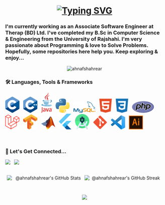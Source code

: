 <h1 align="center">
<a href="https://git.io/typing-svg"><img src="https://readme-typing-svg.herokuapp.com?font=Sans&weight=500&size=32&pause=1000&center=true&width=435&lines=Hello+There...;I'm+Ahnaf+Shahrear+Khan" alt="Typing SVG" /></a>
</h1>

### I'm currently working as an Associate Software Engineer at Therap (BD) Ltd. I've completed my B.Sc in Computer Science & Engineering from the University of Rajshahi. I'm very passionate about Programming & love to Solve Problems. Hopefully, some repositories here help you. Keep exploring & enjoy... 

<p align="center"> <img src="https://komarev.com/ghpvc/?username=ahnafshahrear&label=%20👁️&color=0e75b6&style=flat-square" alt="ahnafshahrear" height=30 /> </p>

<!--- [![CF](https://cp-logo.vercel.app/codeforces/AhnafShahrearKhan?logo=true)](https://codeforces.com/profile/AhnafShahrearKhan) --->

<!--- Skills Section Starts -->

### 🛠 Languages, Tools & Frameworks
<div align="left"> 
    <img src="./images/c.png" width="45"/> &nbsp; 
    <img src="./images/c++.png" width="45"/> &nbsp; 
    <img src="./images/java.png" width="35"/> &nbsp; 
    <img src="./images/python.png" width="45"/> &nbsp; 
    <img src="./images/mysql.png" width="70"/> &nbsp; 
    <img src="./images/html.png" width="40"/> &nbsp; 
    <img src="./images/css.png" width="40"/> &nbsp; 
    <img src="./images/php.png" width="70"/> &nbsp;
    <img src="./images/laravel.png" width="45"/> &nbsp;
    <img src="./images/tensorflow.png" width="45"/> &nbsp;
    <img src="./images/matlab.png" width="45"/> &nbsp;
    <img src="./images/flutter.png" width="40"/> &nbsp;
    <img src="./images/android-studio.png" width="45"/> &nbsp;
    <img src="./images/git.png" width="45"/> &nbsp;
    <img src="./images/vscode.png" width="45"/> &nbsp; 
    <img src="./images/ai.png" width="45"/> &nbsp; 
<!--     <img src="./images/ps.png" width="45"/> &nbsp; -->
</div> <br/>

<!--- Skills Section Ends -->

<br/>  

### 🔗 Let's Get Connected...
<div align="left"> 
    <a href="https://www.facebook.com/profile.php?id=100009621791250" target="_blank"><img src='https://cdn.jsdelivr.net/gh/devicons/devicon@latest/icons/facebook/facebook-original.svg' height="45"></a> &nbsp;
    <a href="https://linkedin.com/in/ahnafshahrearkhan" target="_blank"><img src='https://cdn.jsdelivr.net/gh/devicons/devicon@latest/icons/linkedin/linkedin-original.svg' height="45"></a> &nbsp;
</div> <br/>



<p align="center" style="display: flex; justify-content: center; align-items: baseline;">
  <img src="https://github-readme-stats-one-bice.vercel.app/api?username=ahnafshahrear&show_icons=true&count_private=true&hide_border=true&border_radius=16&title_color=000000&icon_color=000000&text_color=000000&bg_color=EBEBEB" width="49%" alt="@ahnafshahrear's GitHub Stats">
  <img src="https://github-readme-streak-stats.herokuapp.com?user=ahnafshahrear&theme=graywhite&hide_border=true&border_radius=16&date_format=j%20M%5B%20Y%5D&card_width=535&card_height=210&background=EBEBEB&dates=000000&ring=000000&currStreakLabel=000000&fire=000000&sideLabels=000000&currStreakNum=000000&sideNums=000000" width="49%" alt="@ahnafshahrear's GitHub Streak"/>
</p>
<br/>



<p align="center">
     <img src="https://capsule-render.vercel.app/api?type=waving&color=0e75b6&height=100&section=footer"/>
</p>

<!-- ![](https://leetcard.jacoblin.cool/ahnafshahrear?ext=heatmap)

